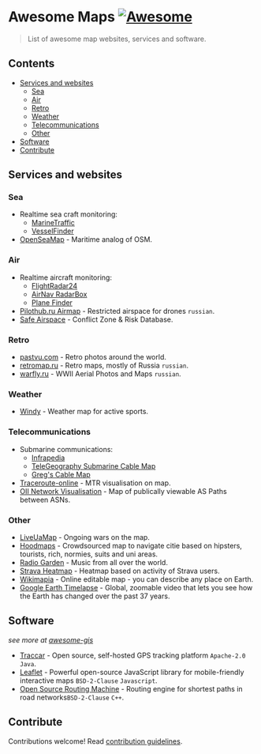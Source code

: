 # Awesome Maps [![Awesome](https://awesome.re/badge-flat2.svg)](https://awesome.re)

> List of awesome map websites, services and software.

## Contents

- [Services and websites](#services-and-websites)
  - [Sea](#sea)
  - [Air](#air)
  - [Retro](#retro)
  - [Weather](#weather)
  - [Telecommunications](#telecommunications)
  - [Other](#other)
- [Software](#software)
- [Contribute](#contribute)

## Services and websites
### Sea

- Realtime sea craft monitoring:
  - [MarineTraffic](https://www.marinetraffic.com)
  - [VesselFinder](https://www.vesselfinder.com)
- [OpenSeaMap](http://map.openseamap.org) - Maritime analog of OSM.

### Air

- Realtime aircraft monitoring:
  - [FlightRadar24](https://www.flightradar24.com)
  - [AirNav RadarBox](https://www.radarbox.com)
  - [Plane Finder](https://planefinder.net/)
- [Pilothub.ru Airmap](https://pilothub.ru/airmap) - Restricted airspace for drones `russian`.
- [Safe Airspace](https://safeairspace.net/) - Conflict Zone & Risk Database.

### Retro

- [pastvu.com](https://pastvu.com/) - Retro photos around the world.
- [retromap.ru](http://retromap.ru/) - Retro maps, mostly of Russia `russian`.
- [warfly.ru](http://warfly.ru/) -  WWII Aerial Photos and Maps `russian`.


### Weather

- [Windy](https://www.windy.com/) - Weather map for active sports.

### Telecommunications

- Submarine communications:
  - [Infrapedia](https://www.infrapedia.com/app)
  - [TeleGeography Submarine Cable Map](https://www.submarinecablemap.com/)
  - [Greg's Cable Map](https://cablemap.info/_default.aspx)
- [Traceroute-online](https://traceroute-online.com/) - MTR visualisation on map.
- [OII Network Visualisation](http://thyme.apnic.net/BGP/) - Map of publically viewable AS Paths between ASNs.


### Other

- [LiveUaMap](https://liveuamap.com) - Ongoing wars on the map.
- [Hoodmaps](https://hoodmaps.com/) - Crowdsourced map to navigate citie based on hipsters, tourists, rich, normies, suits and uni areas.
- [Radio Garden](http://radio.garden/) - Music from all over the world.
- [Strava Heatmap](https://www.strava.com/heatmap) - Heatmap based on activity of Strava users.
- [Wikimapia](https://wikimapia.org/) - Online editable map - you can describe any place on Earth.
- [Google Earth Timelapse](https://earthengine.google.com/timelapse/) - Global, zoomable video that lets you see how the Earth has changed over the past 37 years.

## Software
*see more at [awesome-gis](https://github.com/sshuair/awesome-gis)*

- [Traccar](https://www.traccar.org/) - Open source, self-hosted GPS tracking platform `Apache-2.0` `Java`.
- [Leaflet](https://leafletjs.com/) - Powerful open-source JavaScript library for mobile-friendly interactive maps `BSD-2-Clause` `Javascript`.
- [Open Source Routing Machine](http://project-osrm.org/) - Routing engine for shortest paths in road networks`BSD-2-Clause` `C++`.


## Contribute

Contributions welcome! Read [contribution guidelines](contribution.md).
